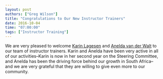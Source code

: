 ```yaml
---
layout: post
authors: ["Greg Wilson"]
title: "Congratulations to Our New Instructor Trainers"
date: 2016-10-04
time: "07:00:00"
tags: ["Instructor Training"]
---
```


We are very pleased to welcome [Karin Lagesen]({{page.root}}/team/#lagesen_k)
and [Anelda van der Walt]({{page.root}}/team/#van-der-walt_anelda)
to our team of instructor trainers.
Karin and Anelda have been very active in all of our activities–Karin
is now in her second year on the Steering Committee,
and Anelda has been the driving force behind our growth in South Africa–and
we are very grateful that they are willing to give even more to our community.
